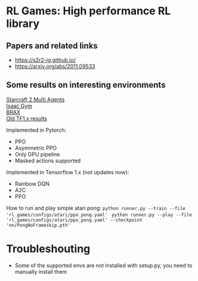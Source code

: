 # RL Games: High performance RL library  

## Papers and related links

* <https://s2r2-ig.github.io/>
* <https://arxiv.org/abs/2011.09533>

## Some results on interesting environments  

[Starcraft 2 Multi Agents](docs/SMAC.md)  
[Isaac Gym](docs/ISAAC_GYM.md)  
[BRAX](docs/BRAX.md)  
[Old TF1.x results](docs/BRAX.md)  

Implemented in Pytorch:

* PPO
* Asymmetric PPO
* Only GPU pipeline
* Masked actions supported

 Implemented in Tensorflow 1.x (not updates now):

* Rainbow DQN
* A2C
* PPO

How to run and play simple atari pong:
```python runner.py --train --file 'rl_games/configs/atari/ppo_pong.yaml' ```
```python runner.py --play --file 'rl_games/configs/atari/ppo_pong.yaml' --checkpoint 'nn/PongNoFrameskip.pth'```
# Troubleshouting

* Some of the supported envs are not installed with setup.py, you need to manually install them
